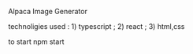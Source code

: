 Alpaca Image Generator

technoligies used : 1) typescript ; 2) react ; 3) html,css

to start 
npm start
